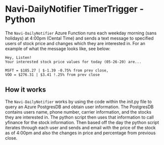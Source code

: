 # Navi-DailyNotifier TimerTrigger -Python

The `Navi-DailyNotifier` Azure Function runs each weekday morning (sans holidays) at 4:00pm (Cental Time) and sends a text message to specified users of stock price and changes which they are interested in. For an example of what the message looks like, see below:

```
Hey, Listen! 
Your interested stock price values for today (05-26-20) are...

MSFT = $185.27 | $-1.39 -0.75% from prev close,
VOO = $276.31 | $3.41 !.25% from prev close
```

## How it works
The `Navi-DailyNotifier` works by using the code within the _init_.py file to query an Azure PostgresDB and obtain user information. The PostgresDB contains users name, phone number, carrier information, and the stocks they are interested in. The python script then uses that information to call yfinance for the stock information. Then based off the day the python script iterates through each user and sends and email with the price of the stock as of 4:00pm and also the changes in price and percentage from previous close.

